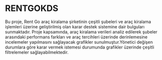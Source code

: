 # RENTGOKDS
 Bu proje, Rent Go araç kiralama şirketinin çeşitli şubeleri ve araç kiralama
işlemleri üzerine geliştirilmiş olan karar destek sistemine dair bulguları sunmaktadır.
Proje kapsamında, araç kiralama verileri analiz edilerek şubeler arasındaki
performans farkları ve araç tercihleri üzerinde derinlemesine incelemeler yapılmasını
sağlayacak grafikler sunulmuştur.Yönetici değişen durumlara göre karar vermek
istemesi durumunda grafikler üzerinde çeşitli filtrelemeler sağlayabilmektedir.
